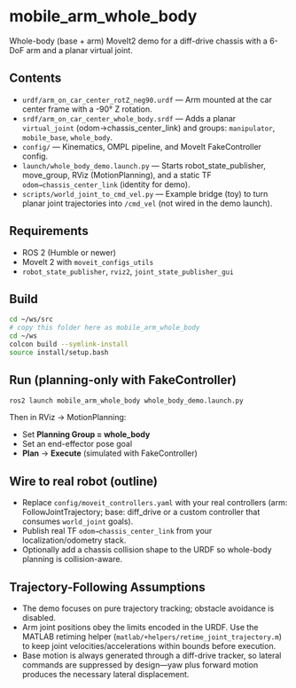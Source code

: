 # mobile_arm_whole_body

Whole-body (base + arm) MoveIt2 demo for a diff-drive chassis with a 6-DoF arm and a planar virtual joint.

## Contents
- `urdf/arm_on_car_center_rotZ_neg90.urdf` — Arm mounted at the car center frame with a -90° Z rotation.
- `srdf/arm_on_car_center_whole_body.srdf` — Adds a planar `virtual_joint` (odom→chassis_center_link) and groups: `manipulator`, `mobile_base`, `whole_body`.
- `config/` — Kinematics, OMPL pipeline, and MoveIt FakeController config.
- `launch/whole_body_demo.launch.py` — Starts robot_state_publisher, move_group, RViz (MotionPlanning), and a static TF `odom→chassis_center_link` (identity for demo).
- `scripts/world_joint_to_cmd_vel.py` — Example bridge (toy) to turn planar joint trajectories into `/cmd_vel` (not wired in the demo launch).

## Requirements
- ROS 2 (Humble or newer)
- MoveIt 2 with `moveit_configs_utils`
- `robot_state_publisher`, `rviz2`, `joint_state_publisher_gui`

## Build
```bash
cd ~/ws/src
# copy this folder here as mobile_arm_whole_body
cd ~/ws
colcon build --symlink-install
source install/setup.bash
```

## Run (planning-only with FakeController)
```bash
ros2 launch mobile_arm_whole_body whole_body_demo.launch.py
```
Then in RViz → MotionPlanning:
- Set **Planning Group = whole_body**
- Set an end-effector pose goal
- **Plan** → **Execute** (simulated with FakeController)

## Wire to real robot (outline)
- Replace `config/moveit_controllers.yaml` with your real controllers (arm: FollowJointTrajectory; base: diff_drive or a custom controller that consumes `world_joint` goals).
- Publish real TF `odom→chassis_center_link` from your localization/odometry stack.
- Optionally add a chassis collision shape to the URDF so whole-body planning is collision-aware.

## Trajectory-Following Assumptions
- The demo focuses on pure trajectory tracking; obstacle avoidance is disabled.
- Arm joint positions obey the limits encoded in the URDF. Use the MATLAB retiming helper (`matlab/+helpers/retime_joint_trajectory.m`) to keep joint velocities/accelerations within bounds before execution.
- Base motion is always generated through a diff-drive tracker, so lateral commands are suppressed by design—yaw plus forward motion produces the necessary lateral displacement.
